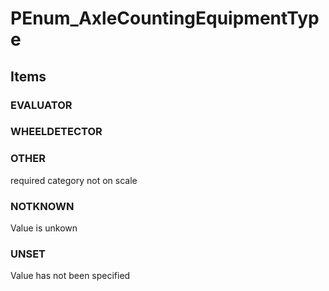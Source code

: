 # PEnum_AxleCountingEquipmentType
<!-- end of short definition -->

## Items

### EVALUATOR


### WHEELDETECTOR


### OTHER
required category not on scale

### NOTKNOWN
Value is unkown

### UNSET
Value has not been specified
